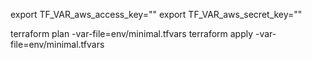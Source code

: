 export TF_VAR_aws_access_key=""
export TF_VAR_aws_secret_key=""

terraform plan -var-file=env/minimal.tfvars
terraform apply -var-file=env/minimal.tfvars